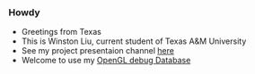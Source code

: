 ### Howdy
- Greetings from Texas
- This is Winston Liu, current student of Texas A&M University
- See my project presentaion channel [here](https://www.youtube.com/channel/UCXkpAPZltFPI9Ba-5Wxe8XQ)
- Welcome to use my [OpenGL debug Database](https://docs.google.com/document/d/1WzCVp-Zz9VPp8bskwPnGChnh_Qush-oVxw3ejPQ_V8Y/edit)
